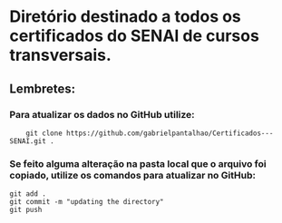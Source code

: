 # Diretório destinado a todos os certificados do SENAI de cursos transversais.

## Lembretes:
### Para atualizar os dados no GitHub utilize:

```
    git clone https://github.com/gabrielpantalhao/Certificados---SENAI.git .
```

### Se feito alguma alteração na pasta local que o arquivo foi copiado, utilize os comandos para atualizar no GitHub:

```
git add .
git commit -m "updating the directory"
git push
```
